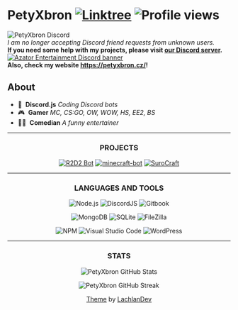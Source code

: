 # PetyXbron [![Linktree](https://img.shields.io/badge/Useful%20Links-%23121011.svg?style=flat&logo=linktree&logoColor=white?color=40,191,123)](https://petyxbron.cz/links) ![Profile views](https://komarev.com/ghpvc/?username=PetyXbron&color=43e55e&abbreviated=true)

![PetyXbron Discord](https://discord.c99.nl/widget/theme-3/411436203330502658.png)<br />
*I am no longer accepting Discord friend requests from unknown users.*<br />
**If you need some help with my projects, please visit [our Discord server](https://dsc.gg/azator).**<br />
[![Azator Entertainment Discord banner](https://invidget.switchblade.xyz/789494558538858547)](https://dsc.gg/azator)<br />
**Also, check my website https://petyxbron.cz/!**

## About

- 🤖 &nbsp;**Discord.js** *Coding Discord bots*
- 🎮 &nbsp;**Gamer** *MC, CS:GO, OW, WOW, HS, EE2, BS*
- 🤵‍♂️ &nbsp;**Comedian** *A funny entertainer*


<div align="center">

---

### PROJECTS
 
[![R2D2 Bot](https://img.shields.io/badge/R2D2%20Bot-062055?style=for-the-badge)](https://r2d2.petyxbron.cz) [![minecraft-bot](https://img.shields.io/badge/minecraft%2Dbot-9f4b2e?style=for-the-badge&labelColor=08c116)](https://github.com/PetyXbron/minecraft-bot) [![SuroCraft](https://img.shields.io/badge/surocraft-87335a?style=for-the-badge)](https://github.com/surocraft)

---

### LANGUAGES AND TOOLS

![Node.js](https://img.shields.io/static/v1?style=for-the-badge&message=Node.js&color=339933&logo=Node.js&logoColor=FFFFFF&label=) ![DiscordJS](https://img.shields.io/badge/discord.js-%232C3454.svg?style=for-the-badge&logo=Discord&logoColor=Blue) ![Gitbook](https://img.shields.io/badge/gitbook-%23000000?style=for-the-badge&logo=gitbook&logoColor=4285fd)
  
![MongoDB](https://img.shields.io/badge/MongoDB-%234ea94b.svg?style=for-the-badge&logo=mongodb&logoColor=white) ![SQLite](https://img.shields.io/static/v1?style=for-the-badge&message=SQLite&color=003B57&logo=SQLite&logoColor=FFFFFF&label=) ![FileZilla](https://img.shields.io/static/v1?style=for-the-badge&message=FileZilla&color=BF0000&logo=FileZilla&logoColor=FFFFFF&label=)

![NPM](https://img.shields.io/badge/NPM-%23000000.svg?style=for-the-badge&logo=npm&logoColor=white) ![Visual Studio Code](https://img.shields.io/badge/VSC-0078d7.svg?style=for-the-badge&logo=visual-studio-code&logoColor=white) ![WordPress](https://img.shields.io/static/v1?style=for-the-badge&message=WordPress&color=21759B&logo=WordPress&logoColor=FFFFFF&label=)

---

### STATS

![PetyXbron GitHub Stats](https://github-readme-stats.vercel.app/api?username=PetyXbron&show_icons=true&theme=radical&count_private=true&include_all_commits=true)

![PetyXbron GitHub Streak](https://github-readme-streak-stats.herokuapp.com/?user=PetyXbron&theme=radical&include_all_commits=true&count_private=true)

[Theme](https://github.com/LachlanDev/LachlanDev/blob/master/README.md) by [LachlanDev](https://github.com/LachlanDev)
<div>
